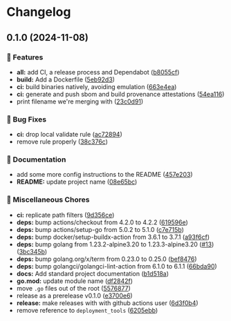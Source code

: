 # Changelog

## 0.1.0 (2024-11-08)


### 🎉 Features

* **all:** add CI, a release process and Dependabot ([b8055cf](https://github.com/grafana/generate-policy-bot-config/commit/b8055cf3074f74a475f271e5e9ebf95d225ff3b0))
* **build:** Add a Dockerfile ([5eb92d3](https://github.com/grafana/generate-policy-bot-config/commit/5eb92d3be6b871f879529d2250bcfb45b5eab7db))
* **ci:** build binaries natively, avoiding emulation ([663e4ea](https://github.com/grafana/generate-policy-bot-config/commit/663e4ea1b23690505d6ac00a571a2a061a95ff36))
* **ci:** generate and push sbom and build provenance attestations ([54ea116](https://github.com/grafana/generate-policy-bot-config/commit/54ea1169744e24035727f606d008a86264aa1a90))
* print filename we're merging with ([23c0d91](https://github.com/grafana/generate-policy-bot-config/commit/23c0d9133dab64fd1a32a73f332e9178dcf1dc45))


### 🐛 Bug Fixes

* **ci:** drop local validate rule ([ac72894](https://github.com/grafana/generate-policy-bot-config/commit/ac72894827185b3ec5cd8a50fdad91922b884605))
* remove rule properly ([38c376c](https://github.com/grafana/generate-policy-bot-config/commit/38c376c3bd2be5f00ad13b3da2c6a2df6be8d25c))


### 📝 Documentation

* add some more config instructions to the README ([457e203](https://github.com/grafana/generate-policy-bot-config/commit/457e203271c966ff4bf58f4d6935b77714f9352c))
* **README:** update project name ([08e65bc](https://github.com/grafana/generate-policy-bot-config/commit/08e65bcaaa09863426a873cbb6b849c577817259))


### 🔧 Miscellaneous Chores

* **ci:** replicate path filters ([9d356ce](https://github.com/grafana/generate-policy-bot-config/commit/9d356cee16cab232acbd2fbe587b5f359c7bcac5))
* **deps:** bump actions/checkout from 4.2.0 to 4.2.2 ([619596e](https://github.com/grafana/generate-policy-bot-config/commit/619596e72223f85260f9aadb45386230130e2763))
* **deps:** bump actions/setup-go from 5.0.2 to 5.1.0 ([c7e715b](https://github.com/grafana/generate-policy-bot-config/commit/c7e715bb3775cf2691fa7b82694cd82f20a177bb))
* **deps:** bump docker/setup-buildx-action from 3.6.1 to 3.7.1 ([a93f6cf](https://github.com/grafana/generate-policy-bot-config/commit/a93f6cfe296f2321db63aa9d083ff44bedb00c87))
* **deps:** bump golang from 1.23.2-alpine3.20 to 1.23.3-alpine3.20 ([#13](https://github.com/grafana/generate-policy-bot-config/issues/13)) ([3bc345b](https://github.com/grafana/generate-policy-bot-config/commit/3bc345b084d2755ed7d0297c40e2262ad1c4d0ce))
* **deps:** bump golang.org/x/term from 0.23.0 to 0.25.0 ([bef8476](https://github.com/grafana/generate-policy-bot-config/commit/bef847652a2c0528db7bf720a17ad5fc84ac6e83))
* **deps:** bump golangci/golangci-lint-action from 6.1.0 to 6.1.1 ([66bda90](https://github.com/grafana/generate-policy-bot-config/commit/66bda907a4d93b72c012bf34fe785d66ae2e90df))
* **docs:** Add standard project documentation ([b1d518a](https://github.com/grafana/generate-policy-bot-config/commit/b1d518a837c2d686458a382c958a4d7c7335fa7e))
* **go.mod:** update module name ([df2842f](https://github.com/grafana/generate-policy-bot-config/commit/df2842fb3784e63aef44ab435bd99375d4b4f06b))
* move `.go` files out of the root ([5576877](https://github.com/grafana/generate-policy-bot-config/commit/55768778b2ff1b22a86e4caa94adfed5ceae6b78))
* release as a prerelease v0.1.0 ([e3700e6](https://github.com/grafana/generate-policy-bot-config/commit/e3700e6b3f57566f18bf1dad458e2525a6bbdf8e))
* **release:** make releases with with github actions user ([6d3f0b4](https://github.com/grafana/generate-policy-bot-config/commit/6d3f0b483978c9c4c26b3dcfa97a4fba4ca1677b))
* remove reference to `deployment_tools` ([6205ebb](https://github.com/grafana/generate-policy-bot-config/commit/6205ebbe48fd6846eeabacdfe462b7643ce70d70))
